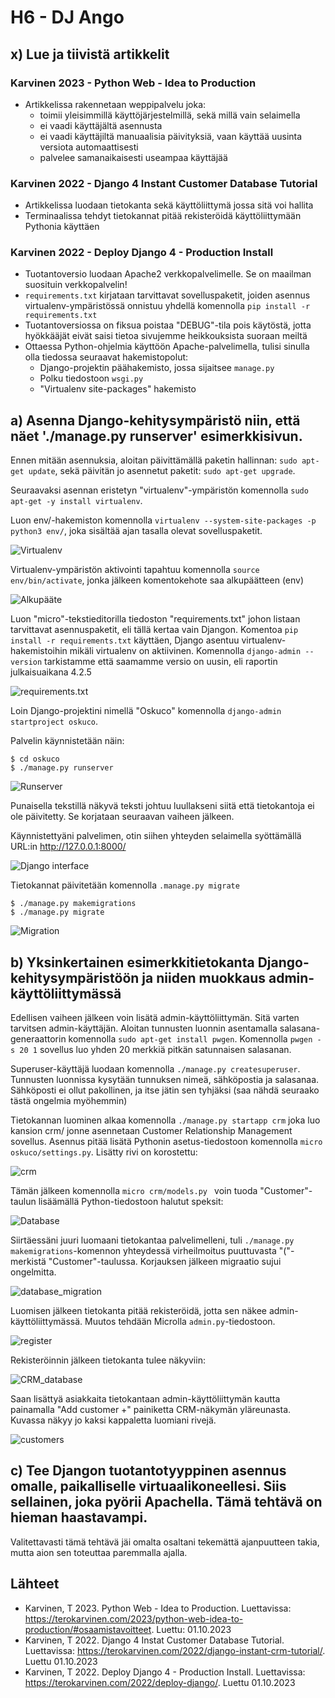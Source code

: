 <h1>H6 - DJ Ango</h1>

<h2>x) Lue ja tiivistä artikkelit</h2>

<h3>Karvinen 2023 - Python Web - Idea to Production</h3>

- Artikkelissa rakennetaan weppipalvelu joka:
  - toimii yleisimmillä käyttöjärjestelmillä, sekä millä vain selaimella
  - ei vaadi käyttäjältä asennusta
  - ei vaadi käyttäjiltä manuaalisia päivityksiä, vaan käyttää uusinta versiota automaattisesti
  - palvelee samanaikaisesti useampaa käyttäjää

<h3>Karvinen 2022 - Django 4 Instant Customer Database Tutorial</h3>

- Artikkelissa luodaan tietokanta sekä käyttöliittymä jossa sitä voi hallita
- Terminaalissa tehdyt tietokannat pitää rekisteröidä käyttöliittymään Pythonia käyttäen

<h3>Karvinen 2022 - Deploy Django 4 - Production Install</h3>

- Tuotantoversio luodaan Apache2 verkkopalvelimelle. Se on maailman suosituin verkkopalvelin!
- `requirements.txt` kirjataan tarvittavat sovelluspaketit, joiden asennus virtualenv-ympäristössä onnistuu yhdellä komennolla `pip install -r requirements.txt`
- Tuotantoversiossa on fiksua poistaa "DEBUG"-tila pois käytöstä, jotta hyökkääjät eivät saisi tietoa sivujemme heikkouksista suoraan meiltä
- Ottaessa Python-ohjelmia käyttöön Apache-palvelimella, tulisi sinulla olla tiedossa seuraavat hakemistopolut:
  - Django-projektin päähakemisto, jossa sijaitsee `manage.py`
  - Polku tiedostoon `wsgi.py`
  - "Virtualenv site-packages" hakemisto

<h2>a) Asenna Django-kehitysympäristö niin, että näet './manage.py runserver' esimerkkisivun.</h2>

Ennen mitään asennuksia, aloitan päivittämällä paketin hallinnan: `sudo apt-get update`, sekä päivitän jo asennetut paketit: `sudo apt-get upgrade`.

Seuraavaksi asennan eristetyn "virtualenv"-ympäristön komennolla `sudo apt-get -y install virtualenv`.

Luon env/-hakemiston komennolla `virtualenv --system-site-packages -p python3 env/`, joka sisältää ajan tasalla olevat sovelluspaketit.

![Virtualenv](https://github.com/rakkitect/Linux-palvelimet/blob/main/images/virtual_env.png)

Virtualenv-ympäristön aktivointi tapahtuu komennolla `source env/bin/activate`, jonka jälkeen komentokehote saa alkupäätteen (env)

![Alkupääte](https://github.com/rakkitect/Linux-palvelimet/blob/main/images/alkup%C3%A4%C3%A4te.png)

Luon "micro"-tekstieditorilla tiedoston "requirements.txt" johon listaan tarvittavat asennuspaketit, eli tällä kertaa vain Djangon. Komentoa `pip install -r requirements.txt` käyttäen, Django asentuu virtualenv-hakemistoihin mikäli virtualenv on aktiivinen. Komennolla `django-admin --version` tarkistamme että saamamme versio on uusin, eli raportin julkaisuaikana 4.2.5

![requirements.txt](https://github.com/rakkitect/Linux-palvelimet/blob/main/images/requirements.png)

Loin Django-projektini nimellä "Oskuco" komennolla `django-admin startproject oskuco`.

Palvelin käynnistetään näin:
```
$ cd oskuco
$ ./manage.py runserver
```
![Runserver](https://github.com/rakkitect/Linux-palvelimet/blob/main/images/runserver.png)

Punaisella tekstillä näkyvä teksti johtuu luullakseni siitä että tietokantoja ei ole päivitetty. Se korjataan seuraavan vaiheen jälkeen.

Käynnistettyäni palvelimen, otin siihen yhteyden selaimella syöttämällä URL:in http://127.0.0.1:8000/

![Django interface](https://github.com/rakkitect/Linux-palvelimet/blob/main/images/django_interface.png)

Tietokannat päivitetään komennolla `.manage.py migrate`
```
$ ./manage.py makemigrations
$ ./manage.py migrate
```

![Migration](https://github.com/rakkitect/Linux-palvelimet/blob/main/images/migrations.png)

<h2>b) Yksinkertainen esimerkkitietokanta Django-kehitysympäristöön ja niiden muokkaus admin-käyttöliittymässä</h2>

Edellisen vaiheen jälkeen voin lisätä admin-käyttöliittymän. Sitä varten tarvitsen admin-käyttäjän. Aloitan tunnusten luonnin asentamalla salasana-generaattorin komennolla `sudo apt-get install pwgen`. Komennolla `pwgen -s 20 1` sovellus luo yhden 20 merkkiä pitkän satunnaisen salasanan.

Superuser-käyttäjä luodaan komennolla `./manage.py createsuperuser`. Tunnusten luonnissa kysytään tunnuksen nimeä, sähköpostia ja salasanaa. Sähköposti ei ollut pakollinen, ja itse jätin sen tyhjäksi (saa nähdä seuraako tästä ongelmia myöhemmin)

Tietokannan luominen alkaa komennolla `./manage.py startapp crm` joka luo kansion crm/ jonne asennetaan Customer Relationship Management sovellus. Asennus pitää lisätä Pythonin asetus-tiedostoon komennolla `micro oskuco/settings.py`. Lisätty rivi on korostettu:

![crm](https://github.com/rakkitect/Linux-palvelimet/blob/main/images/crm.png)

Tämän jälkeen komennolla `micro crm/models.py ` voin tuoda "Customer"-taulun lisäämällä Python-tiedostoon halutut speksit:

![Database](https://github.com/rakkitect/Linux-palvelimet/blob/main/images/database.png)

Siirtäessäni juuri luomaani tietokantaa palvelimelleni, tuli `./manage.py makemigrations`-komennon yhteydessä virheilmoitus puuttuvasta "("-merkistä "Customer"-taulussa. Korjauksen jälkeen migraatio sujui ongelmitta.

![database_migration](https://github.com/rakkitect/Linux-palvelimet/blob/main/images/database_migration.png)

Luomisen jälkeen tietokanta pitää rekisteröidä, jotta sen näkee admin-käyttöliittymässä. Muutos tehdään Microlla `admin.py`-tiedostoon.

![register](https://github.com/rakkitect/Linux-palvelimet/blob/main/images/register.png)

Rekisteröinnin jälkeen tietokanta tulee näkyviin:

![CRM_database](https://github.com/rakkitect/Linux-palvelimet/blob/main/images/crm_database.png)

Saan lisättyä asiakkaita tietokantaan admin-käyttöliittymän kautta painamalla "Add customer +" painiketta CRM-näkymän yläreunasta. Kuvassa näkyy jo kaksi kappaletta luomiani rivejä.

![customers](https://github.com/rakkitect/Linux-palvelimet/blob/main/images/customer.png)

<h2>c) Tee Djangon tuotantotyyppinen asennus omalle, paikalliselle virtuaalikoneellesi. Siis sellainen, joka pyörii Apachella. Tämä tehtävä on hieman haastavampi.</h2>

Valitettavasti tämä tehtävä jäi omalta osaltani tekemättä ajanpuutteen takia, mutta aion sen toteuttaa paremmalla ajalla.


<h2>Lähteet</h2>

- Karvinen, T 2023. Python Web - Idea to Production. Luettavissa: https://terokarvinen.com/2023/python-web-idea-to-production/#osaamistavoitteet. Luettu: 01.10.2023
- Karvinen, T 2022. Django 4 Instat Customer Database Tutorial. Luettavissa: https://terokarvinen.com/2022/django-instant-crm-tutorial/. Luettu 01.10.2023
- Karvinen, T 2022. Deploy Django 4 - Production Install. Luettavissa: https://terokarvinen.com/2022/deploy-django/. Luettu 01.10.2023
